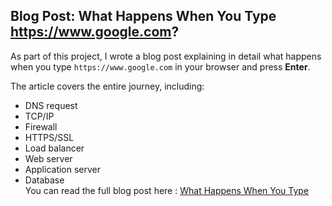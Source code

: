 ## Blog Post: What Happens When You Type https://www.google.com?

As part of this project, I wrote a blog post explaining in detail what happens when you type `https://www.google.com` in your browser and press **Enter**.  

The article covers the entire journey, including:
- DNS request  
- TCP/IP  
- Firewall  
- HTTPS/SSL  
- Load balancer  
- Web server  
- Application server  
- Database  
You can read the full blog post here : [What Happens When You Type](https://medium.com/@10573/what-happens-when-you-type-https-www-google-com-in-your-browser-f82e6f2c87d7)
